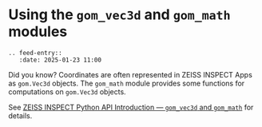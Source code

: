 # Using the `gom_vec3d` and `gom_math` modules

```{eval-rst}
.. feed-entry::
   :date: 2025-01-23 11:00
```

Did you know? Coordinates are often represented in ZEISS INSPECT Apps as `gom.Vec3d` objects. The `gom_math` module provides some functions for computations on `gom.Vec3d` objects.

See <a href="../howtospython_api_introduction/python_api_introduction.html#gom-vec3d-and-gom-math">ZEISS INSPECT Python API Introduction &mdash; `gom_vec3d` and `gom_math`</a> for details.
